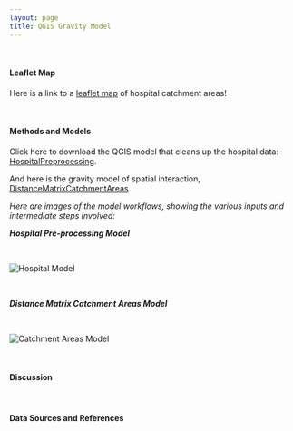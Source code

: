 ```yaml
---
layout: page
title: QGIS Gravity Model
---
```


&nbsp;
&nbsp;

#### Leaflet Map

Here is a link to a [leaflet map](assets/) of hospital catchment areas!

&nbsp;
&nbsp;

#### Methods and Models

Click here to download the QGIS model that cleans up the hospital data: [HospitalPreprocessing](/models/HospitalPreprocessing.model3).

And here is the gravity model of spatial interaction, [DistanceMatrixCatchmentAreas](/models/CatchmentAreas_v1_3.model3).

*Here are images of the model workflows, showing the various inputs and intermediate steps involved:*

_**Hospital Pre-processing Model**_

&nbsp;

![Hospital Model](/models/HospitalModel.png)

&nbsp;

_**Distance Matrix Catchment Areas Model**_

&nbsp;

![Catchment Areas Model](/models/CatchmentAreasModel.png)

&nbsp;
&nbsp;

#### Discussion

&nbsp;
&nbsp;

#### Data Sources and References


&nbsp;
&nbsp;
